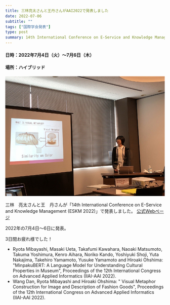 ```yaml
---
title: 三林亮太さんと王丹さんがAAI2022で発表しました
date: 2022-07-06
subtitle: ""
tags: ["国際学会発表"]
type: post
summary: 14th International Conference on E-Service and Knowledge Management (ESKM 2022)
---
```



#### 日時：2022年7月4日（火）～7月6日（木）
#### 場所：ハイブリッド

<!-- ![](mibayashi.jpg ) -->

![](wang.jpg)

<!-- ![](wang.jpg ) -->

三林　亮太さんと王　丹さんが「14th International Conference on E-Service and Knowledge Management (ESKM 2022)」で発表しました。
[公式Webページ](https://iaiai.org/conference/aai2022/conferences/eskm-2022/)

<!-- 発表日を記入するが、まだ未定 -->
2022年の7月4日～6日に発表。

3日間お疲れ様でした！

+ Ryota Mibayashi, Masaki Ueta, Takafumi Kawahara, Naoaki Matsumoto, Takuma Yoshimura, Kenro Aihara, Noriko Kando, Yoshiyuki Shoji, Yuta Nakajima, Takehiro Yamamoto, Yusuke Yamamoto and Hiroaki Ohshima: "MinpakuBERT: A Language Model for Understanding Cultural Properties in Museum", Proceedings of the 12th International Congress on Advanced Applied Informatics (IIAI-AAI 2022).
+ Wang Dan, Ryota Mibayashi and Hiroaki Ohshima: " Visual Metaphor Construction for Image and Description of Fashion Goods", Proceedings of the 12th International Congress on Advanced Applied Informatics (IIAI-AAI 2022).

<!-- 1. 論文採録バージョン -->
<!-- [第一著者]さんの論文が「[学会フルネーム]」に採録されました。 -->

<!-- [公式Webページ](学会公式ページTopのURL) -->


<!-- 書誌情報。書式はPublicationsを参考。変にコードブロックとかで囲まなくてOK -->


<!-- [年月日]に発表予定 -->



<!-- 2. 論文発表済みバージョン -->
<!-- [第一著者]さんが「[学会フルネーム]」で発表しました。 -->

<!-- [公式Webページ](学会公式ページTopのURL) -->


<!-- 書誌情報。書式はPublicationsを参考。変にコードブロックとかで囲まなくてOK -->


<!-- 3. 論文受賞バージョン -->
<!-- [第一著者]さんの論文が「[学会フルネーム]」で「[受賞名]」を受賞しました -->

<!-- [公式Webページ](学会公式ページTopのURL) -->


<!-- 書誌情報。書式はPublicationsを参考。変にコードブロックとかで囲まなくてOK -->

<!-- 同学会複数名の場合は並べて良い感じにして -->

<!-- 1. 論文採録バージョン -->
<!-- [第一著者]さんの論文が「[学会フルネーム]」に採録されました。 -->

<!-- [公式Webページ](学会公式ページTopのURL) -->


<!-- 書誌情報。書式はPublicationsを参考。変にコードブロックとかで囲まなくてOK -->


<!-- [年月日]に発表予定 -->



<!-- 2. 論文発表済みバージョン -->
<!-- [第一著者]さんが「[学会フルネーム]」で発表しました。 -->

<!-- [公式Webページ](学会公式ページTopのURL) -->


<!-- 書誌情報。書式はPublicationsを参考。変にコードブロックとかで囲まなくてOK -->


<!-- 3. 論文受賞バージョン -->
<!-- [第一著者]さんの論文が「[学会フルネーム]」で「[受賞名]」を受賞しました -->

<!-- [公式Webページ](学会公式ページTopのURL) -->


<!-- 書誌情報。書式はPublicationsを参考。変にコードブロックとかで囲まなくてOK -->

<!-- 同学会複数名の場合は並べて良い感じにして -->